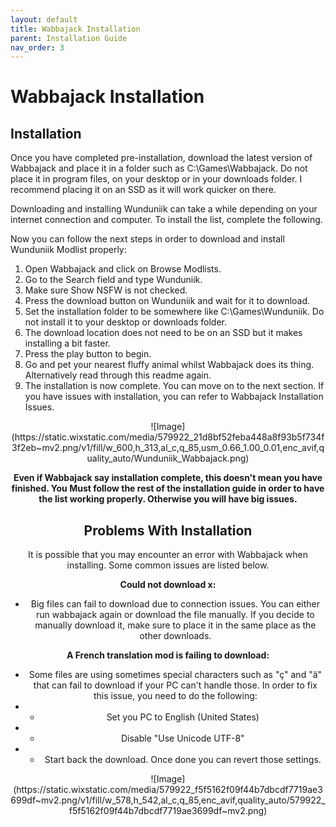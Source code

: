 ```yaml
---
layout: default
title: Wabbajack Installation
parent: Installation Guide
nav_order: 3
---
```


# Wabbajack Installation

## Installation

Once you have completed pre-installation, download the latest version of Wabbajack and place it in a folder such as C:\Games\Wabbajack. Do not place it in program files, on your desktop or in your downloads folder. I recommend placing it on an SSD as it will work quicker on there.

Downloading and installing Wunduniik can take a while depending on your internet connection and computer. To install the list, complete the following.

Now you can follow the next steps in order to download and install Wunduniik Modlist properly:
1. Open Wabbajack and click on Browse Modlists.
2. Go to the Search field and type Wunduniik.
3. Make sure Show NSFW is not checked.
5. Press the download button on Wunduniik and wait for it to download.
6. Set the installation folder to be somewhere like C:\Games\Wunduniik. Do not install it to your desktop or downloads folder.
7. The download location does not need to be on an SSD but it makes installing a bit faster.
8. Press the play button to begin.
9. Go and pet your nearest fluffy animal whilst Wabbajack does its thing. Alternatively read through this readme again.
10. The installation is now complete. You can move on to the next section. If you have issues with installation, you can refer to Wabbajack Installation Issues.

<div align="center">
![Image](https://static.wixstatic.com/media/579922_21d8bf52feba448a8f93b5f734f3f2eb~mv2.png/v1/fill/w_600,h_313,al_c,q_85,usm_0.66_1.00_0.01,enc_avif,quality_auto/Wunduniik_Wabbajack.png)
</p>
 
**Even if Wabbajack say installation complete, this doesn't mean you have finished. You Must follow the rest of the installation guide in order to have the list working properly. Otherwise you will have big issues.**

## Problems With Installation

It is possible that you may encounter an error with Wabbajack when installing. Some common issues are listed below.

__Could not download x:__
- Big files can fail to download due to connection issues. You can either run wabbajack again or download the file manually. If you decide to manually download it, make sure to place it in the same place as the other downloads.

__A French translation mod is failing to download:__
- Some files are using sometimes special characters such as "ç" and "ä" that can fail to download if your PC can't handle those. In order to fix this issue, you need to do the following: 
- - Set you PC to English (United States)​
- - Disable "Use Unicode UTF-8"
- - Start back the download. Once done you can revert those settings.
    
<p align="center">
![Image](https://static.wixstatic.com/media/579922_f5f5162f09f44b7dbcdf7719ae3699df~mv2.png/v1/fill/w_578,h_542,al_c,q_85,enc_avif,quality_auto/579922_f5f5162f09f44b7dbcdf7719ae3699df~mv2.png)
</p>
